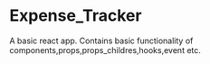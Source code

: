 # Expense_Tracker

A basic react app.
Contains basic functionality of components,props,props_childres,hooks,event etc.

